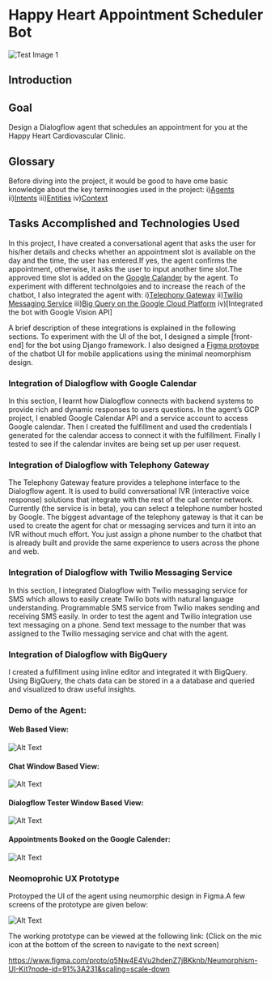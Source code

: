 # Happy Heart Appointment Scheduler Bot

![Test Image 1](logo.png)

## Introduction

## Goal
Design a Dialogflow agent that schedules an appointment for you at the Happy Heart Cardiovascular Clinic.

## Glossary
Before diving into the project, it would be good to have ome basic knowledge about the key terminoogies used in the project:
i)[Agents](https://cloud.google.com/dialogflow/es/docs/agents-overview)
ii)[Intents](https://cloud.google.com/dialogflow/es/docs/intents-overview)
iii)[Entities](https://cloud.google.com/dialogflow/es/docs/entities-overview)
iv)[Context](https://cloud.google.com/dialogflow/es/docs/contexts-overview)

## Tasks Accomplished and Technologies Used
In this project, I have created a conversational agent that asks the user for his/her details and checks whether an appointment slot is available on the day and the time, the user has entered.If yes, the agent confirms the appointment, otherwise, it asks the user to input another time slot.The approved time slot is added on the [Google Calander](#integration-of-dialogflow-with-google-calendar) by the agent.
To experiment with different technolgoies and to increase the reach of the chatbot, I also integrated the agent with:
i)[Telephony Gateway](#integration-of-dialogflow-with-telephony-gateway)
ii)[Twilio Messaging Service](#integration-of-dialogflow-with-twilio-messaging-service)
iii)[Big Query on the Google Cloud Platform](#integration-of-dialogflow-with-bigquery)
iv)[Integrated the bot with Google Vision API]

A brief description of these integrations is explained in the following sections. To experiment with the UI of the bot, I designed a simple [front-end] for the bot using Django framework. I also designed a [Figma protoype](#neomoprohic-ux-prototype) of the chatbot UI for mobile applications using the minimal neomorphism design. 

### Integration of Dialogflow with Google Calendar

In this section, I learnt how Dialogflow connects with backend systems to provide rich and dynamic responses to users questions. In the agent’s GCP project, I enabled Google Calendar API and a service account to access Google calendar. Then I created the fulfillment and used the credentials I generated for the calendar access to connect it with the fulfillment. Finally I tested to see if the calendar invites are being set up per user request.

### Integration of Dialogflow with Telephony Gateway

The Telephony Gateway feature provides a telephone interface to the Dialogflow agent.
It is used to build conversational IVR (interactive voice response) solutions that integrate with the rest of the call center network. Currently (the service is in beta), you can select a telephone number hosted by Google. The biggest advantage of the telephony gateway is that it can be used to create the agent for chat or messaging services and turn it into an IVR without much effort. You just assign a phone number to the chatbot that is already built and provide the same experience to users across the phone and web.

### Integration of Dialogflow with Twilio Messaging Service

In this section, I integrated Dialogflow with Twilio messaging service for SMS which allows to easily create Twilio bots with natural language understanding. Programmable SMS service from Twilio makes sending and receiving SMS easily. In order to test the agent and Twilio integration use text messaging on a phone. Send text message to the number that was assigned to the Twilio messaging service and chat with the agent.

### Integration of Dialogflow with BigQuery

I created a fulfillment using inline editor and integrated it with BigQuery. Using BigQuery,  the chats data can be stored in a a database and queried and visualized to draw useful insights.

### Demo of the Agent:

#### Web Based View:

![Alt Text](https://media.giphy.com/media/W64Hu7Z4kboJWDmv5y/giphy.gif)


#### Chat Window Based View:

![Alt Text](https://media.giphy.com/media/hT1XJXS5UNx2VLRKun/giphy.gif)

#### Dialogflow Tester Window Based View: 

![Alt Text](Img1.gif)

#### Appointments Booked on the Google Calender:  

![Alt Text](CalView.png)

### Neomoprohic UX Prototype

Protoyped the UI of the agent using neumorphic design in Figma.A few screens of the prototype are given below:

![Alt Text](UI.png)

The working prototype can be viewed at the following link: (Click on the mic icon at the bottom of the screen to navigate to the next screen)

https://www.figma.com/proto/q5Nw4E4Vu2hdenZ7jBKknb/Neumorphism-UI-Kit?node-id=91%3A231&scaling=scale-down


